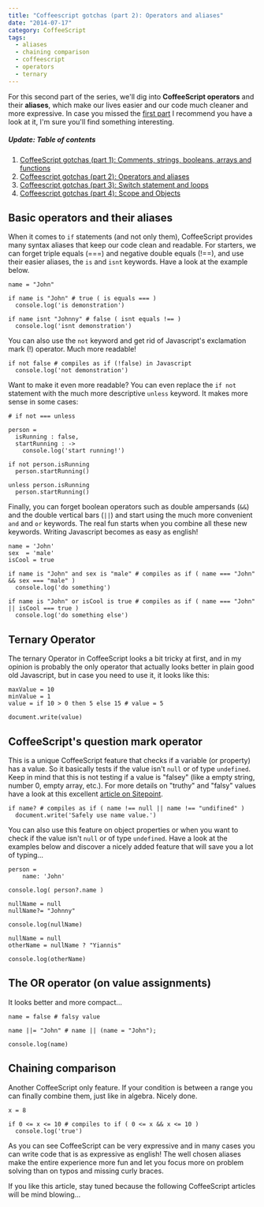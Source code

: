 ```yaml
---
title: "Coffeescript gotchas (part 2): Operators and aliases"
date: "2014-07-17"
category: CoffeeScript
tags:
  - aliases
  - chaining comparison
  - coffeescript
  - operators
  - ternary
---
```


For this second part of the series, we'll dig into **CoffeeScript operators** and their **aliases**, which make our lives easier and our code much cleaner and more expressive. In case you missed the [first part](http://phrappe.com/coffeescript/coffeescript-gotchas-part-1-comments-strings-booleans-arrays-and-functions/ "CoffeeScript gotchas (part 1): Comments, strings, booleans, arrays and functions") I recommend you have a look at it, I'm sure you'll find something interesting.

##### Update: Table of contents

1. [CoffeeScript gotchas (part 1): Comments, strings, booleans, arrays and functions](http://phrappe.com/coffeescript/coffeescript-gotchas-part-1-comments-strings-booleans-arrays-and-functions/)
2. [Coffeescript gotchas (part 2): Operators and aliases](http://phrappe.com/coffeescript/coffeescript-gotchas-part-2-operators-and-aliases/)
3. [Coffeescript gotchas (part 3): Switch statement and loops](http://phrappe.com/coffeescript/coffeescript-gotchas-part-3-switch-statement-and-loops/)
4. [Coffeescript gotchas (part 4): Scope and Objects](http://phrappe.com/coffeescript/coffeescript-gotchas-part-4-scope-and-objects/)

## Basic operators and their aliases

When it comes to `if` statements (and not only them), CoffeeScript provides many syntax aliases that keep our code clean and readable. For starters, we can forget triple equals (===) and negative double equals (!==), and use their easier aliases, the `is` and `isnt` keywords. Have a look at the example below.

```
name = "John"

if name is "John" # true ( is equals === )
  console.log('is demonstration')

if name isnt "Johnny" # false ( isnt equals !== )
  console.log('isnt demonstration')
```

You can also use the `not` keyword and get rid of Javascript's exclamation mark (!) operator. Much more readable!

```
if not false # compiles as if (!false) in Javascript
  console.log('not demonstration')
```

Want to make it even more readable? You can even replace the `if not` statement with the much more descriptive `unless` keyword. It makes more sense in some cases:

```
# if not === unless

person =
  isRunning : false,
  startRunning : ->
  	console.log('start running!')

if not person.isRunning
  person.startRunning()

unless person.isRunning
  person.startRunning()
```

Finally, you can forget boolean operators such as double ampersands (`&&`) and the double vertical bars (`||`) and start using the much more convenient `and` and `or` keywords. The real fun starts when you combine all these new keywords. Writing Javascript becomes as easy as english!

```
name = 'John'
sex  = 'male'
isCool = true

if name is "John" and sex is "male" # compiles as if ( name === "John" && sex === "male" )
  console.log('do something')

if name is "John" or isCool is true # compiles as if ( name === "John" || isCool === true )
  console.log('do something else')
```

## Ternary Operator

The ternary Operator in CoffeeScript looks a bit tricky at first, and in my opinion is probably the only operator that actually looks better in plain good old Javascript, but in case you need to use it, it looks like this:

```
maxValue = 10
minValue = 1
value = if 10 > 0 then 5 else 15 # value = 5

document.write(value)
```

## CoffeeScript's question mark operator

This is a unique CoffeeScript feature that checks if a variable (or property) has a value. So it basically tests if the value isn't `null` or of type `undefined`. Keep in mind that this is not testing if a value is "falsey" (like a empty string, number 0, empty array, etc.). For more details on "truthy" and "falsy" values have a look at this excellent [article on Sitepoint](http://www.sitepoint.com/javascript-truthy-falsy/ "Truthy and Falsy: When All is Not Equal in JavaScript").

```
if name? # compiles as if ( name !== null || name !== "undifined" )
  document.write('Safely use name value.')
```

You can also use this feature on object properties or when you want to check if the value isn't `null` or of type `undefined`. Have a look at the examples below and discover a nicely added feature that will save you a lot of typing...

```
person =
	name: 'John'

console.log( person?.name )

nullName = null
nullName?= "Johnny"

console.log(nullName)

nullName = null
otherName = nullName ? "Yiannis"

console.log(otherName)
```

## The OR operator (on value assignments)

It looks better and more compact...

```
name = false # falsy value

name ||= "John" # name || (name = "John");

console.log(name)
```

## Chaining comparison

Another CoffeeScript only feature. If your condition is between a range you can finally combine them, just like in algebra. Nicely done.

```
x = 8

if 0 <= x <= 10 # compiles to if ( 0 <= x && x <= 10 )
  console.log('true')
```

As you can see CoffeeScript can be very expressive and in many cases you can write code that is as expressive as english! The well chosen aliases make the entire experience more fun and let you focus more on problem solving than on typos and missing curly braces.

If you like this article, stay tuned because the following CoffeeScript articles will be mind blowing...
